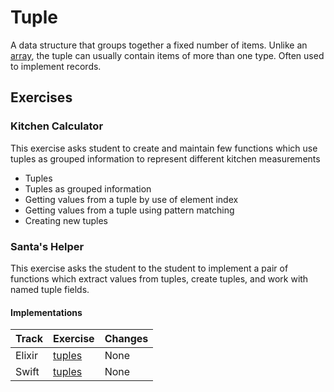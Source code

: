 # Tuple

A data structure that groups together a fixed number of items. Unlike an [array][type-array], the tuple can usually contain items of more than one type. Often used to implement records.

## Exercises

### Kitchen Calculator

This exercise asks student to create and maintain few functions which use tuples as grouped information to represent different kitchen measurements

- Tuples
- Tuples as grouped information
- Getting values from a tuple by use of element index
- Getting values from a tuple using pattern matching
- Creating new tuples

### Santa's Helper

This exercise asks the student to the student to implement a pair of functions which extract values from tuples, create tuples, and work with named tuple fields.

#### Implementations

| Track  | Exercise                        | Changes |
| ------ | ------------------------------- | ------- |
| Elixir | [tuples][implementation-elixir] | None    |
| Swift  | [tuples][implementation-swift]  | None    |

[type-array]: ./array.md
[implementation-elixir]: ../../languages/elixir/exercises/concept/tuples/.docs/introduction.md
[implementation-swift]: ../../languages/swift/exercises/concept/tuples/.docs/introduction.md
